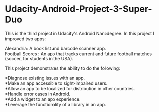 # Udacity-Android-Project-3-Super-Duo
This is the third project in Udacity's Android Nanodegree.
In this project I improved two apps: 

Alexandria: A book list and barcode scanner app.  
Football Scores : An app that tracks current and future football matches (soccer, for students in the USA).

This project demonstrates the ability to do the following:  

*Diagnose existing issues with an app.  
*Make an app accessible to sight-impaired users.  
*Allow an app to be localized for distribution in other countries.  
*Handle error cases in Android.  
*Add a widget to an app experience.  
*Leverage the functionality of a library in an app.
